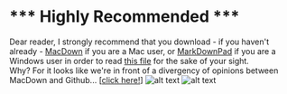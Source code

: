 # *** Highly Recommended ***

Dear reader, I strongly recommend that you download - if you haven't already - [MacDown](http://macdown.uranusjr.com/) if you are a Mac user, or [MarkDownPad](http://markdownpad.com/) if you are a Windows user in order to read [this file](https://github.com/FrancescoPalma/Homework_Week3_Day1/blob/master/fringeshows_questions.md) for the sake of your sight.  
Why? For it looks like we're in front of a divergency of opinions between MacDown and Github... [[click here!](https://s3-eu-west-1.amazonaws.com/uploads-eu.hipchat.com/407672/3408006/jfJ9fzlDyKbXitF/Screen%20Shot%202016-02-29%20at%2022.35.19.png)]
![alt text](https://s-media-cache-ak0.pinimg.com/736x/0c/f5/19/0cf519769a6212d46d7a8e333c1849ea.jpg) ![alt text](http://cdn.meme.am/instances/56351590.jpg)
